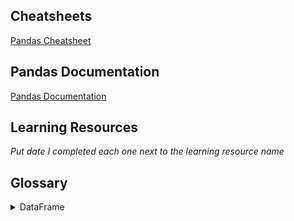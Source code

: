 ## Cheatsheets

[Pandas Cheatsheet](https://github.com/pandas-dev/pandas/blob/master/doc/cheatsheet/Pandas_Cheat_Sheet.pdf)     

## Pandas Documentation

[Pandas Documentation](https://pandas.pydata.org/pandas-docs/stable/reference/api/pandas.DataFrame.html)

## Learning Resources
*Put date I completed each one next to the learning resource name*

## Glossary

<details>
  <summary>DataFrame</summary>
  
  <details>
    <summary>Attributes</summary>

Shape         
Columns     
Index     
  * Returns the row labels in the dataframe     
   
Values    
  * Returns a numpy array 
     
Dtypes    
  * This can be dtype or dtypes when using Series, but should be dtype to prevent errors with some keywords such as assert. This is only dtypes when using dataframes     
  </details>

</details>
